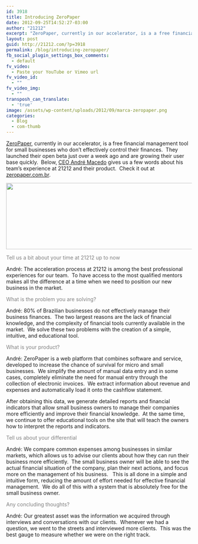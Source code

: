 ```yaml
---
id: 3918
title: Introducing ZeroPaper
date: 2012-09-25T14:52:27-03:00
author: "21212"
excerpt: "ZeroPaper, currently in our accelerator, is a a free financial management tool for small businesses who don't effectively control their finances.  They launched their open beta just over a week ago and are growing their user base quickly.  Below, CEO André Macedo gives us a few words about their time at 21212 and their product."
layout: post
guid: http://21212.com/?p=3918
permalink: /blog/introducing-zeropaper/
fb_social_plugin_settings_box_comments:
  - default
fv_video:
  - Paste your YouTube or Vimeo url
fv_video_id:
  - ""
fv_video_img:
  - ""
transposh_can_translate:
  - 'true'
image: /assets/wp-content/uploads/2012/09/marca-zeropaper.png
categories:
  - Blog
  - com-thumb
---
```

[ZeroPaper](http://zeropaper.com.br), currently in our accelerator, is a free financial management tool for small businesses who don&#8217;t effectively control their finances.  They launched their open beta just over a week ago and are growing their user base quickly.  Below, [CEO André Macedo](http://21212.com/companies/zero-paper/) gives us a few words about his team&#8217;s experience at 21212 and their product.  Check it out at [zeropaper.com.br](http://zeropaper.com.br).

[<img class="aligncenter size-full wp-image-3937" title="logo-zeropaper-wide" src="{{ site.url }}/assets/wp-content/uploads/2012/09/logo-zeropaper-wide.png" alt="" width="540" height="180" srcset="{{ site.url }}/assets/wp-content/uploads/2012/09/logo-zeropaper-wide.png 540w, {{ site.url }}/assets/wp-content/uploads/2012/09/logo-zeropaper-wide-300x100.png 300w" sizes="(max-width: 540px) 100vw, 540px" />](http://21212.com/assets/wp-content/uploads/2012/09/logo-zeropaper-wide.png)

<span style="color: #808080;">Tell us a bit about your time at 21212 up to now</span>

André: The acceleration process at 21212 is among the best professional experiences for our team.  To have access to the most qualified mentors makes all the difference at a time when we need to position our new business in the market.

<span style="color: #808080;">What is the problem you are solving?</span>

André: 80% of Brazilian businesses do not effectively manage their business finances.  The two largest reasons are the lack of financial knowledge, and the complexity of financial tools currently available in the market.  We solve these two problems with the creation of a simple, intuitive, and educational tool.

<span style="color: #808080;">What is your product?</span>

André: ZeroPaper is a web platform that combines software and service, developed to increase the chance of survival for micro and small businesses.  We simplify the amount of manual data entry and in some cases, completely eliminate the need for manual entry through the collection of electronic invoices.  We extract information about revenue and expenses and automatically load it onto the cashflow statement.

After obtaining this data, we generate detailed reports and financial indicators that allow small business owners to manage their companies more efficiently and improve their financial knowledge.  At the same time, we continue to offer educational tools on the site that will teach the owners how to interpret the reports and indicators.

<span style="color: #808080;">Tell us about your differential</span>

André: We compare common expenses among businesses in similar markets, which allows us to advise our clients about how they can run their business more efficiently.  The small business owner will be able to see the actual financial situation of the company, plan their next actions, and focus more on the management of his business.   This is all done in a simple and intuitive form, reducing the amount of effort needed for effective financial management.  We do all of this with a system that is absolutely free for the small business owner.

<span style="color: #808080;">Any concluding thoughts?</span>

André: Our greatest asset was the information we acquired through interviews and conversations with our clients.  Whenever we had a question, we went to the streets and interviewed more clients.  This was the best gauge to measure whether we were on the right track.